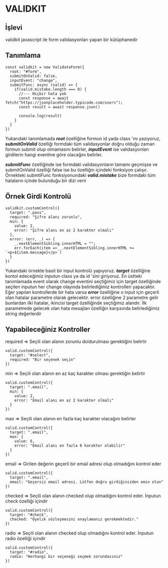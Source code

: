 # VALIDKIT

## İşlevi
validkit javascript ile form validasyonları yapan bir kütüphanedir

## Tanımlama
```
const validkit = new ValidateForm({
  root: "#form",
  submitOnValid: false,
  inputEvent: "change",
  submitFunc: async (valid) => {
    if(valid.mistake.length === 0) {
      //--- Hiçbir hata yok
      const response = await fetch("https://jsonplaceholder.typicode.com/users");
      const result = await response.json()

      console.log(result)
    }
  }
})
```

Yukarıdaki tanımlamada ***root*** özelliğine formun id yada class 'ını yazıyoruz, ***submitOnValid*** özelliği formdaki tüm validasyonlar doğru olduğu zaman formun submit olup olmamasını belirler, ***inputEvent*** ise validasyonları girdilerin hangi eventine göre olacağını belirler.

***submitFunc*** özelliğinde ise formdaki validasyonların tamamı geçmişse ve submitOnValid özelliği false ise bu özelliğin içindeki fonksiyon çalışır. Örnekteki submtiFunc fonksiyonundaki ***valid.mistake*** bize formdaki tüm hataların içinde bulunduğu bir dizi verir

## Örnek Girdi Kontrolü
```
validkit.customControl({
  target: ".pass",
  required: "Şifre alanı zorunlu",
  min: {
    value: 2,
    error: "Şifre alanı en az 2 karakter olmalı"
  },
  error: (err, _) => {
    _.nextElementSibling.innerHTML = "";
    err.forEach(item => _.nextElementSibling.innerHTML += `<p>${item.message}</p>`)
  }
})
```
Yukarıdaki örnekte basit bir input kontrolü yapıyoruz. ***target*** özelliğine kontol edeceğimiz inputun class ya da id 'sini giriyoruz. En üstteki tanımlamada event olarak change eventini seçtiğimiz için target özelliğinde seçilen inputun her change olayında belirlediğimiz kontrolleri yapacaktır. Eğer yapılan kontrollerde bir hata varsa ***error*** özelliğine o input için geçerli olan hatalar parametre olarak gelecektir. error özelliğine 2 parametre gelir bunlardan ilki hatalar, ikincisi target özelliğinde seçtiğimiz alandır. İlk parametrede gelecek olan hata mesajları özelliğin karşısında belirlediğimiz string değerlerdir

## Yapabileceğiniz Kontroller
required => Seçili olan alanın zorunlu doldurulması gerektiğini belirtir
```
valid.customControl({
  target: "#select",
  required: "Bir seçenek seçin"
})
```

min => Seçili olan alanın en az kaç karakter olması gerektiğin belirtir
```
valid.customControl({
  target: ".email",
  min: {
    value: 2,
    error: "Email alanı en az 2 karakter olmalı"
  }
})
```

max => Seçili olan alanın en fazla kaç karakter olacağını belirler
```
valid.customControl({
  target: ".email",
  max: {
    value: 6,
    error: "Email alanı en fazla 6 karakter olabilir"
  }
})
```

email => Girilen değerin geçerli bir email adresi olup olmadığını kontrol eder
```
valid.customControl({
  target: ".email",
  email: "Geçersiz email adresi. Lütfen doğru girdiğinizden emin olun"
})
```

checked => Seçili olan alanın checked olup olmadığını kontrol eder. İnputun check özelliği içindir
```
valid.customControl({
  target: "#check",
  checked: "Üyelik sözleşmesini onaylamanız gerekmektedir."
})
```

radio => Seçili olan alanın checked olup olmadığını kontrol eder. İnputun radio özelliği içindir
```
valid.customControl({
  target: "#radio",
  radio: "Herhangi bir seçeneği seçmek zorundasınız"
})
```

